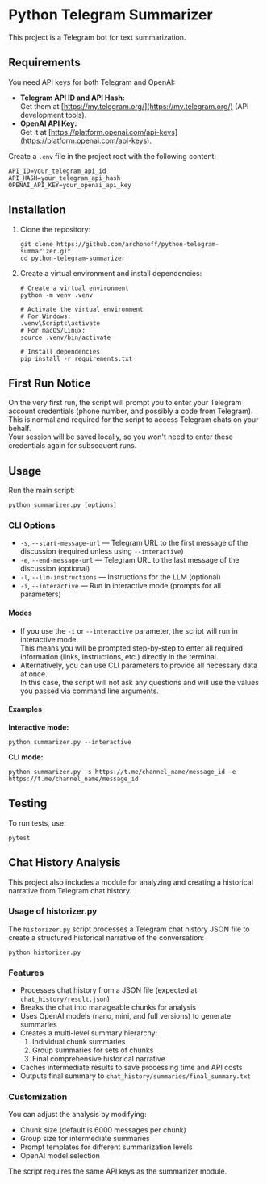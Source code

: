 # Python Telegram Summarizer

This project is a Telegram bot for text summarization.

## Requirements

You need API keys for both Telegram and OpenAI:

- **Telegram API ID and API Hash:**  
  Get them at [https://my.telegram.org/](https://my.telegram.org/) (API development tools).
- **OpenAI API Key:**  
  Get it at [https://platform.openai.com/api-keys](https://platform.openai.com/api-keys).

Create a `.env` file in the project root with the following content:
```
API_ID=your_telegram_api_id
API_HASH=your_telegram_api_hash
OPENAI_API_KEY=your_openai_api_key
```

## Installation

1. Clone the repository:
   ```
   git clone https://github.com/archonoff/python-telegram-summarizer.git
   cd python-telegram-summarizer
   ```

2. Create a virtual environment and install dependencies:
   ```
   # Create a virtual environment
   python -m venv .venv
   
   # Activate the virtual environment
   # For Windows:
   .venv\Scripts\activate
   # For macOS/Linux:
   source .venv/bin/activate
   
   # Install dependencies
   pip install -r requirements.txt
   ```

## First Run Notice

On the very first run, the script will prompt you to enter your Telegram account credentials (phone number, and possibly a code from Telegram).  
This is normal and required for the script to access Telegram chats on your behalf.  
Your session will be saved locally, so you won't need to enter these credentials again for subsequent runs.

## Usage

Run the main script:
```
python summarizer.py [options]
```

### CLI Options

- `-s`, `--start-message-url` — Telegram URL to the first message of the discussion (required unless using `--interactive`)
- `-e`, `--end-message-url` — Telegram URL to the last message of the discussion (optional)
- `-l`, `--llm-instructions` — Instructions for the LLM (optional)
- `-i`, `--interactive` — Run in interactive mode (prompts for all parameters)

#### Modes

- If you use the `-i` or `--interactive` parameter, the script will run in interactive mode.  
  This means you will be prompted step-by-step to enter all required information (links, instructions, etc.) directly in the terminal.
- Alternatively, you can use CLI parameters to provide all necessary data at once.  
  In this case, the script will not ask any questions and will use the values you passed via command line arguments.

#### Examples

**Interactive mode:**
```
python summarizer.py --interactive
```

**CLI mode:**
```
python summarizer.py -s https://t.me/channel_name/message_id -e https://t.me/channel_name/message_id
```

## Testing

To run tests, use:
```
pytest
```

## Chat History Analysis

This project also includes a module for analyzing and creating a historical narrative from Telegram chat history.

### Usage of historizer.py

The `historizer.py` script processes a Telegram chat history JSON file to create a structured historical narrative of the conversation:

```
python historizer.py
```

### Features

- Processes chat history from a JSON file (expected at `chat_history/result.json`)
- Breaks the chat into manageable chunks for analysis
- Uses OpenAI models (nano, mini, and full versions) to generate summaries
- Creates a multi-level summary hierarchy:
  1. Individual chunk summaries
  2. Group summaries for sets of chunks
  3. Final comprehensive historical narrative
- Caches intermediate results to save processing time and API costs
- Outputs final summary to `chat_history/summaries/final_summary.txt`

### Customization

You can adjust the analysis by modifying:
- Chunk size (default is 6000 messages per chunk)
- Group size for intermediate summaries
- Prompt templates for different summarization levels
- OpenAI model selection

The script requires the same API keys as the summarizer module.